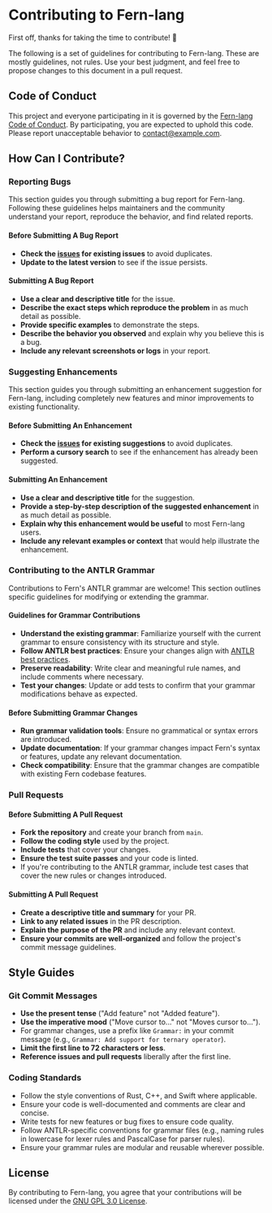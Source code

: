 # Contributing to Fern-lang

First off, thanks for taking the time to contribute! 🎉

The following is a set of guidelines for contributing to Fern-lang. These are mostly guidelines, not rules. Use your best judgment, and feel free to propose changes to this document in a pull request.

## Code of Conduct

This project and everyone participating in it is governed by the [Fern-lang Code of Conduct](CODE_OF_CONDUCT.md). By participating, you are expected to uphold this code. Please report unacceptable behavior to [contact@example.com](mailto:contact@example.com).

## How Can I Contribute?

### Reporting Bugs

This section guides you through submitting a bug report for Fern-lang. Following these guidelines helps maintainers and the community understand your report, reproduce the behavior, and find related reports.

#### Before Submitting A Bug Report

- **Check the [issues](https://github.com/TheSkyler-Dev/Fern-lang/issues) for existing issues** to avoid duplicates.
- **Update to the latest version** to see if the issue persists.

#### Submitting A Bug Report

- **Use a clear and descriptive title** for the issue.
- **Describe the exact steps which reproduce the problem** in as much detail as possible.
- **Provide specific examples** to demonstrate the steps.
- **Describe the behavior you observed** and explain why you believe this is a bug.
- **Include any relevant screenshots or logs** in your report.

### Suggesting Enhancements

This section guides you through submitting an enhancement suggestion for Fern-lang, including completely new features and minor improvements to existing functionality.

#### Before Submitting An Enhancement

- **Check the [issues](https://github.com/TheSkyler-Dev/Fern-lang/issues) for existing suggestions** to avoid duplicates.
- **Perform a cursory search** to see if the enhancement has already been suggested.

#### Submitting An Enhancement

- **Use a clear and descriptive title** for the suggestion.
- **Provide a step-by-step description of the suggested enhancement** in as much detail as possible.
- **Explain why this enhancement would be useful** to most Fern-lang users.
- **Include any relevant examples or context** that would help illustrate the enhancement.

### Contributing to the ANTLR Grammar

Contributions to Fern's ANTLR grammar are welcome! This section outlines specific guidelines for modifying or extending the grammar.

#### Guidelines for Grammar Contributions
- **Understand the existing grammar**: Familiarize yourself with the current grammar to ensure consistency with its structure and style.
- **Follow ANTLR best practices**: Ensure your changes align with [ANTLR best practices](https://github.com/antlr/antlr4/blob/master/doc/index.md).
- **Preserve readability**: Write clear and meaningful rule names, and include comments where necessary.
- **Test your changes**: Update or add tests to confirm that your grammar modifications behave as expected.

#### Before Submitting Grammar Changes
- **Run grammar validation tools**: Ensure no grammatical or syntax errors are introduced.
- **Update documentation**: If your grammar changes impact Fern's syntax or features, update any relevant documentation.
- **Check compatibility**: Ensure that the grammar changes are compatible with existing Fern codebase features.

### Pull Requests

#### Before Submitting A Pull Request

- **Fork the repository** and create your branch from `main`.
- **Follow the coding style** used by the project.
- **Include tests** that cover your changes.
- **Ensure the test suite passes** and your code is linted.
- If you're contributing to the ANTLR grammar, include test cases that cover the new rules or changes introduced.

#### Submitting A Pull Request

- **Create a descriptive title and summary** for your PR.
- **Link to any related issues** in the PR description.
- **Explain the purpose of the PR** and include any relevant context.
- **Ensure your commits are well-organized** and follow the project's commit message guidelines.

## Style Guides

### Git Commit Messages

- **Use the present tense** ("Add feature" not "Added feature").
- **Use the imperative mood** ("Move cursor to..." not "Moves cursor to...").
- For grammar changes, use a prefix like `Grammar:` in your commit message (e.g., `Grammar: Add support for ternary operator`).
- **Limit the first line to 72 characters or less**.
- **Reference issues and pull requests** liberally after the first line.

### Coding Standards

- Follow the style conventions of Rust, C++, and Swift where applicable.
- Ensure your code is well-documented and comments are clear and concise.
- Write tests for new features or bug fixes to ensure code quality.
- Follow ANTLR-specific conventions for grammar files (e.g., naming rules in lowercase for lexer rules and PascalCase for parser rules).
- Ensure your grammar rules are modular and reusable wherever possible.

## License

By contributing to Fern-lang, you agree that your contributions will be licensed under the [GNU GPL 3.0 License](LICENSE).
